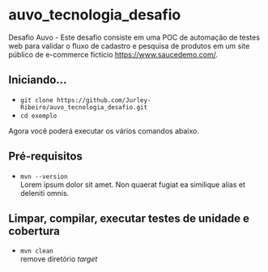 # auvo_tecnologia_desafio
Desafio Auvo - Este desafio consiste em uma POC de automação de testes web para validar o fluxo de cadastro e pesquisa de produtos em um site público de e-commerce fictício https://www.saucedemo.com/.

## Iniciando...

- `git clone https://github.com/Jurley-Ribeiro/auvo_tecnologia_desafio.git`
- `cd exemplo`

Agora você poderá executar os vários comandos abaixo.

## Pré-requisitos

- `mvn --version`<br>
  Lorem ipsum dolor sit amet. Non quaerat fugiat ea similique alias et deleniti omnis.

## Limpar, compilar, executar testes de unidade e cobertura

- `mvn clean`<br>
  remove diretório _target_

